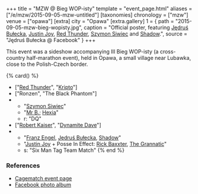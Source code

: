 +++
title = "MZW @ Bieg WOP-isty"
template = "event_page.html"
aliases = ["/e/mzw/2015-09-05-mzw-untitled"]
[taxonomies]
chronology = ["mzw"]
venue = ["opawa"]
[extra]
city = "Opawa"
[extra.gallery]
1 = { path = "2015-09-05-mzw-bieg-wopisty.jpg", caption = "Official poster, featuring [Jędruś Bułecka](@/w/jedrus-bulecka.md), [Justin Joy](@/w/justin-joy.md), [Red Thunder](@/w/red-thunder.md), [Szymon Siwiec](@/w/szymon-siwiec.md) and [Shadow](@/w/shadow.md).", source = "Jędruś Bułecka @ Facebook" }
+++

This event was a sideshow accompanying III Bieg WOP-isty (a cross-country half-marathon event), held in Opawa, a small village near Lubawka, close to the Polish-Czech border.

{% card() %}
- ["[Red Thunder](@/w/red-thunder.md)", "[Kripto](@/w/kripto.md)"]
- ["Ronzen", "The Black Phantom"]
- - "[Szymon Siwiec](@/w/szymon-siwiec.md)"
  - "[Mr B.](@/w/mr-b.md); [Hexia](@/w/hexia.md)"
  - r: "DQ"
- ["[Robert Kaiser](@/w/robert-kaiser.md)", "[Dynamite Dave](@/w/dynamite-dave.md)"]
- - "[Franz Engel](@/w/franz-engel.md), [Jędruś Bułecka](@/w/jedrus-bulecka.md), [Shadow](@/w/shadow.md)"
  - "[Justin Joy](@/w/justin-joy.md) + Posse In Effect: [Rick Baxxter](@/w/rick-baxxter.md),
    [The Grannatic](@/w/the-grannatic.md)"
  - s: "Six Man Tag Team Match"
{% end %}

### References

* [Cagematch event page](https://www.cagematch.net/?id=1&nr=153089)
* [Facebook photo album](https://www.facebook.com/media/set/?set=a.688837451260484.1073741844.378963568914542&type=3)
